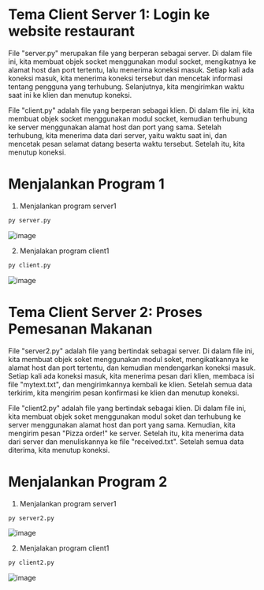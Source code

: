 # Tema Client Server 1: Login ke website restaurant

File "server.py" merupakan file yang berperan sebagai server. Di dalam file ini, kita membuat objek socket menggunakan modul socket, mengikatnya ke alamat host dan port tertentu, lalu menerima koneksi masuk. Setiap kali ada koneksi masuk, kita menerima koneksi tersebut dan mencetak informasi tentang pengguna yang terhubung. Selanjutnya, kita mengirimkan waktu saat ini ke klien dan menutup koneksi.

File "client.py" adalah file yang berperan sebagai klien. Di dalam file ini, kita membuat objek socket menggunakan modul socket, kemudian terhubung ke server menggunakan alamat host dan port yang sama. Setelah terhubung, kita menerima data dari server, yaitu waktu saat ini, dan mencetak pesan selamat datang beserta waktu tersebut. Setelah itu, kita menutup koneksi.

# Menjalankan Program 1

1. Menjalankan program server1
```python
py server.py
```
![image](https://github.com/daulJsx/SISTER_3B/assets/112412781/9087fda2-bc22-46f8-ab6e-a3b6d1446965)


2. Menjalakan program client1
```python
py client.py
```
![image](https://github.com/daulJsx/SISTER_3B/assets/112412781/89caeb99-7203-49e0-bee4-c2affbbe8beb)


# Tema Client Server 2: Proses Pemesanan Makanan

File "server2.py" adalah file yang bertindak sebagai server. Di dalam file ini, kita membuat objek soket menggunakan modul soket, mengikatkannya ke alamat host dan port tertentu, dan kemudian mendengarkan koneksi masuk. Setiap kali ada koneksi masuk, kita menerima pesan dari klien, membaca isi file "mytext.txt", dan mengirimkannya kembali ke klien. Setelah semua data terkirim, kita mengirim pesan konfirmasi ke klien dan menutup koneksi.

File "client2.py" adalah file yang bertindak sebagai klien. Di dalam file ini, kita membuat objek soket menggunakan modul soket dan terhubung ke server menggunakan alamat host dan port yang sama. Kemudian, kita mengirim pesan "Pizza order!" ke server. Setelah itu, kita menerima data dari server dan menuliskannya ke file "received.txt". Setelah semua data diterima, kita menutup koneksi.

# Menjalankan Program 2

1. Menjalankan program server1
```python
py server2.py
```
![image](https://github.com/daulJsx/SISTER_3B/assets/112412781/8e91eeb1-3f85-414b-9b7c-51f7f3cf9df2)


2. Menjalakan program client1
```python
py client2.py
```
![image](https://github.com/daulJsx/SISTER_3B/assets/112412781/8ffda0e7-6f51-4ae1-860a-c54fc237df30)
